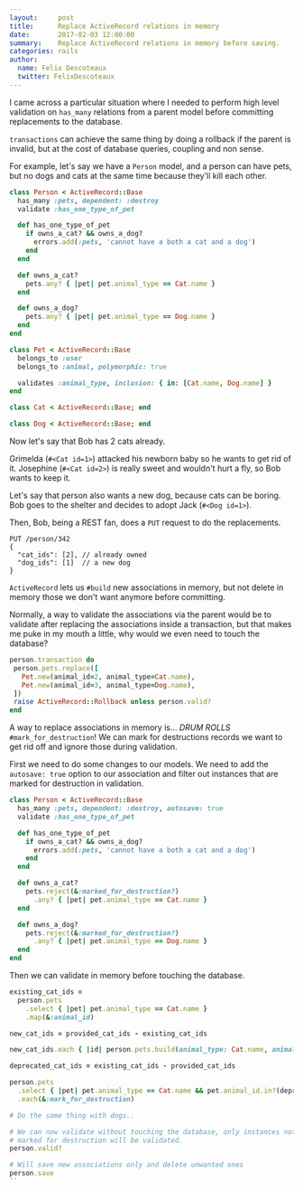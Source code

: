 ```yaml
---
layout:     post
title:      Replace ActiveRecord relations in memory
date:       2017-02-03 12:00:00
summary:    Replace ActiveRecord relations in memory before saving.
categories: rails
author:
  name: Felix Descoteaux
  twitter: FelixDescoteaux
---
```


I came across a particular situation where I needed to perform high level validation on
`has_many` relations from a parent model before committing replacements to the database.

`transactions` can achieve the same thing by doing a rollback if the parent is
invalid, but at the cost of database queries, coupling and non sense.

For example, let's say we have a `Person` model, and a person can have pets, but
no dogs and cats at the same time because they'll kill each other.

```ruby
class Person < ActiveRecord::Base
  has_many :pets, dependent: :destroy
  validate :has_one_type_of_pet

  def has_one_type_of_pet
    if owns_a_cat? && owns_a_dog?
      errors.add(:pets, 'cannot have a both a cat and a dog')
    end
  end

  def owns_a_cat?
    pets.any? { |pet| pet.animal_type == Cat.name }
  end

  def owns_a_dog?
    pets.any? { |pet| pet.animal_type == Dog.name }
  end
end

class Pet < ActiveRecord::Base
  belongs_to :user
  belongs_to :animal, polymorphic: true

  validates :animal_type, inclusion: { in: [Cat.name, Dog.name] }
end

class Cat < ActiveRecord::Base; end

class Dog < ActiveRecord::Base; end
```

Now let's say that Bob has 2 cats already.

Grimelda (`#<Cat id=1>`) attacked his newborn baby so he wants to get rid of it.
Josephine (`#<Cat id=2>`) is really sweet and wouldn't hurt a fly, so Bob wants to keep it.

Let's say that person also wants a new dog, because cats can be boring.
Bob goes to the shelter and decides to adopt Jack (`#<Dog id=1>`).

Then, Bob, being a REST fan, does a `PUT` request to do the replacements.

```
PUT /person/342
{
  "cat_ids": [2], // already owned
  "dog_ids": [1]  // a new dog
}
```

`ActiveRecord` lets us `#build` new associations in memory, but not delete in
memory those we don't want anymore before committing.

Normally, a way to validate the associations via the parent would be to validate
after replacing the associations inside a transaction, but that makes me puke in
my mouth a little, why would we even need to touch the database?

```ruby
person.transaction do
 person.pets.replace([
   Pet.new(animal_id=2, animal_type=Cat.name),
   Pet.new(animal_id=3, animal_type=Dog.name),
 ])
 raise ActiveRecord::Rollback unless person.valid?
end
```

A way to replace associations in memory is... *DRUM ROLLS* `#mark_for_destruction`!
We can mark for destructions records we want to get rid off and ignore those
during validation.

First we need to do some changes to our models. We need to add the `autosave: true`
option to our association and filter out instances that are marked for
destruction in validation.

```ruby
class Person < ActiveRecord::Base
  has_many :pets, dependent: :destroy, autosave: true
  validate :has_one_type_of_pet

  def has_one_type_of_pet
    if owns_a_cat? && owns_a_dog?
      errors.add(:pets, 'cannot have a both a cat and a dog')
    end
  end

  def owns_a_cat?
    pets.reject(&:marked_for_destruction?)
      .any? { |pet| pet.animal_type == Cat.name }
  end

  def owns_a_dog?
    pets.reject(&:marked_for_destruction?)
      .any? { |pet| pet.animal_type == Dog.name }
  end
end
```

Then we can validate in memory before touching the database.

```ruby
existing_cat_ids =
  person.pets
    .select { |pet| pet.animal_type == Cat.name }
    .map(&:animal_id)

new_cat_ids = provided_cat_ids - existing_cat_ids

new_cat_ids.each { |id| person.pets.build(animal_type: Cat.name, animal_id: id) }

deprecated_cat_ids = existing_cat_ids - provided_cat_ids

person.pets
  .select { |pet| pet.animal_type == Cat.name && pet.animal_id.in?(deprecated_cat_ids) }
  .each(&:mark_for_destruction)

# Do the same thing with dogs..

# We can now validate without touching the database, only instances not
# marked for destruction will be validated.
person.valid?

# Will save new associations only and delete unwanted ones
person.save
``
